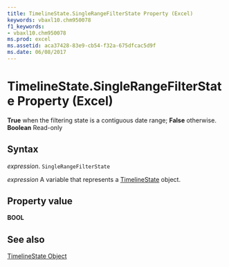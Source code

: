 ```yaml
---
title: TimelineState.SingleRangeFilterState Property (Excel)
keywords: vbaxl10.chm950078
f1_keywords:
- vbaxl10.chm950078
ms.prod: excel
ms.assetid: aca37428-83e9-cb54-f32a-675dfcac5d9f
ms.date: 06/08/2017
---
```



# TimelineState.SingleRangeFilterState Property (Excel)

 **True** when the filtering state is a contiguous date range; **False** otherwise. **Boolean** Read-only


## Syntax

 _expression_. `SingleRangeFilterState`

 _expression_ A variable that represents a [TimelineState](Excel.timelinestate.md) object.


## Property value

 **BOOL**


## See also



[TimelineState Object](Excel.timelinestate.md)

